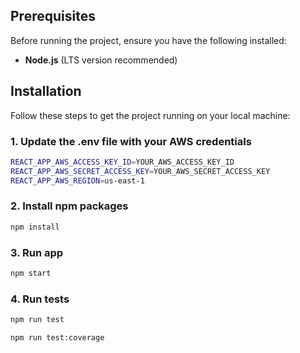 


## Prerequisites

Before running the project, ensure you have the following installed:

- **Node.js** (LTS version recommended)

## Installation

Follow these steps to get the project running on your local machine:


### 1. Update the .env file with your AWS credentials

```bash
REACT_APP_AWS_ACCESS_KEY_ID=YOUR_AWS_ACCESS_KEY_ID
REACT_APP_AWS_SECRET_ACCESS_KEY=YOUR_AWS_SECRET_ACCESS_KEY
REACT_APP_AWS_REGION=us-east-1
```

### 2. Install npm packages

```bash
npm install
```

### 3. Run app
```bash
npm start
```
### 4. Run tests
```bash
npm run test
```
```bash
npm run test:coverage
```

